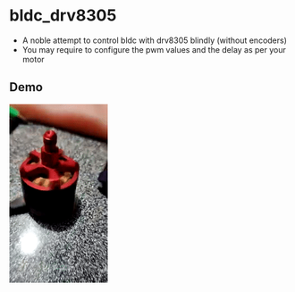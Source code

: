 # bldc_drv8305

* A noble attempt to control bldc with drv8305 blindly (without encoders)
* You may require to configure the pwm values and the delay as per your motor

## Demo

![BLDC motion](../../assets/images/bldc_motion.gif)